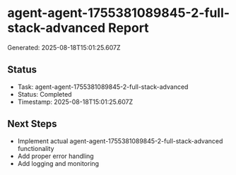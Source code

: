 # agent-agent-1755381089845-2-full-stack-advanced Report

Generated: 2025-08-18T15:01:25.607Z

## Status
- Task: agent-agent-1755381089845-2-full-stack-advanced
- Status: Completed
- Timestamp: 2025-08-18T15:01:25.607Z

## Next Steps
- Implement actual agent-agent-1755381089845-2-full-stack-advanced functionality
- Add proper error handling
- Add logging and monitoring
